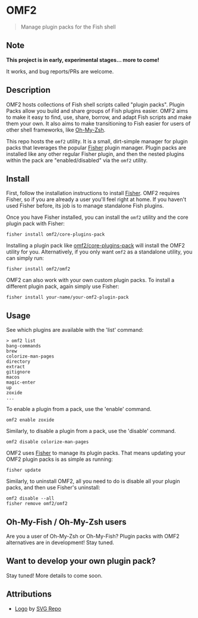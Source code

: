 # OMF2

> Manage plugin packs for the Fish shell

## Note

**This project is in early, experimental stages... more to come!**

It works, and bug reports/PRs are welcome.

## Description

OMF2 hosts collections of Fish shell scripts called "plugin packs". Plugin Packs allow you build and share groups of Fish plugins easier. OMF2 aims to make it easy to find, use, share, borrow, and adapt Fish scripts and make them your own. It also aims to make transitioning to Fish easier for users of other shell frameworks, like [Oh-My-Zsh][omz].

This repo hosts the `omf2` utility. It is a small, dirt-simple manager for plugin packs that leverages the popular [Fisher][fisher] plugin manager. Plugin packs are installed like any other regular Fisher plugin, and then the nested plugins within the pack are "enabled/disabled" via the `omf2` utility.

## Install

First, follow the installation instructions to install [Fisher][fisher]. OMF2 requires Fisher, so if you are already a user you'll feel right at home. If you haven't used Fisher before, its job is to manage standalone Fish plugins.

Once you have Fisher installed, you can install the `omf2` utility and the core plugin pack with Fisher:

```console
fisher install omf2/core-plugins-pack
```

Installing a plugin pack like [omf2/core-plugins-pack][core-plugins-pack] will install the OMF2 utility for you. Alternatively, if you only want `omf2` as a standalone utility, you can simply run:

```console
fisher install omf2/omf2
```

OMF2 can also work with your own custom plugin packs. To install a different plugin pack, again simply use Fisher:

```console
fisher install your-name/your-omf2-plugin-pack
```

## Usage

See which plugins are available with the 'list' command:

```console
> omf2 list
bang-commands
brew
colorize-man-pages
directory
extract
gitignore
macos
magic-enter
up
zoxide
...
```

To enable a plugin from a pack, use the 'enable' command.

```console
omf2 enable zoxide
```

Similarly, to disable a plugin from a pack, use the 'disable' command.

```console
omf2 disable colorize-man-pages
```

OMF2 uses [Fisher][fisher] to manage its plugin packs. That means updating your OMF2 plugin packs is as simple as running:

```console
fisher update
```

Similarly, to uninstall OMF2, all you need to do is disable all your plugin packs, and then use Fisher's uninstall:

```console
omf2 disable --all
fisher remove omf2/omf2
```

## Oh-My-Fish / Oh-My-Zsh users

Are you a user of Oh-My-Zsh or Oh-My-Fish? Plugin packs with OMF2 alternatives are in development! Stay tuned.

## Want to develop your own plugin pack?

Stay tuned! More details to come soon.

## Attributions

- [Logo][logo] by <a href="https://www.svgrepo.com" target="_blank">SVG Repo</a>


[omz]: https://github.com/ohmyzsh/ohmyzsh
[core-plugins-pack]: https://github.com/omf2/core-plugins-pack
[fisher]: https://github.com/jorgebucaran/fisher
[logo]: https://www.svgrepo.com/svg/156874/fish
